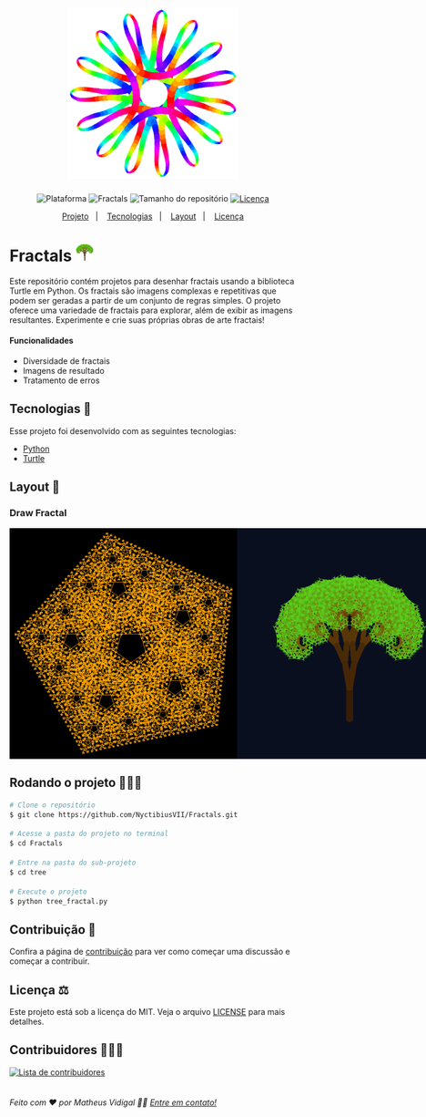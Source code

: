 <h1 align="center">
    <img src=".github/logo_fractal.png" width="300" alt="Logo Fractals">
</h1>
<p align="center">
    <img alt="Plataforma" src="https://img.shields.io/static/v1?label=Plataforma&message=PC&color=306998&labelColor=FFD43B">
    <img alt="Fractals" src="https://img.shields.io/static/v1?label=Version&message=2.1.7&color=000000&labelColor=f52536">
    <img alt="Tamanho do repositório" src="https://img.shields.io/github/repo-size/NyctibiusVII/Fractals?color=000000&labelColor=90f525">
    <a href="https://github.com/NyctibiusVII/Fractals/blob/main/LICENSE">
        <img alt="Licença" src="https://img.shields.io/static/v1?label=License&message=MIT&color=000000&labelColor=5b24f2">
    </a>
</p>
<p align="center">
    <a href="#fractals-">Projeto</a>&nbsp;&nbsp;&nbsp;|&nbsp;&nbsp;&nbsp;
    <a href="#tecnologias-">Tecnologias</a>&nbsp;&nbsp;&nbsp;|&nbsp;&nbsp;&nbsp;
    <a href="#layout-">Layout</a>&nbsp;&nbsp;&nbsp;|&nbsp;&nbsp;&nbsp;
    <a href="#licença-%EF%B8%8F">Licença</a>
</p>

# Fractals <img src=".github/favicon.png" width="32" alt="favicon">
Este repositório contém projetos para desenhar fractais usando a biblioteca Turtle em Python. Os fractais são imagens complexas e repetitivas que podem ser geradas a partir de um conjunto de regras simples. O projeto oferece uma variedade de fractais para explorar, além de exibir as imagens resultantes. Experimente e crie suas próprias obras de arte fractais!

#### Funcionalidades
* Diversidade de fractais
* Imagens de resultado
* Tratamento de erros

## Tecnologias 🚀
Esse projeto foi desenvolvido com as seguintes tecnologias:
- [Python](https://www.python.org)
- [Turtle](https://docs.python.org/3/library/turtle.html)

## Layout 🚧
### Draw Fractal
<div style="display: flex; flex-direction: 'column'; align-items: 'center';">
<!-- 700 x 700 -->
    <img width="400px" src="star/star_fractal.png">
    <img width="400px" src="tree/tree_fractal.png">
    <img width="400px" src="spiral_bw/spiral_bw_fractal.png">
    <img width="400px" src="striped_square_spiral/striped_square_spiral.png">
</div>

## Rodando o projeto 🚴🏻‍♂️
```bash
# Clone o repositório
$ git clone https://github.com/NyctibiusVII/Fractals.git

# Acesse a pasta do projeto no terminal
$ cd Fractals

# Entre na pasta do sub-projeto
$ cd tree

# Execute o projeto
$ python tree_fractal.py
```

## Contribuição 💭
Confira a página de [contribuição](./CONTRIBUTING) para ver como começar uma discussão e começar a contribuir.

## Licença ⚖️
Este projeto está sob a licença do MIT. Veja o arquivo [LICENSE](https://github.com/NyctibiusVII/Fractals/blob/main/LICENSE) para mais detalhes.

## Contribuidores 🦸🏻‍♂️
<a href="https://github.com/NyctibiusVII/Fractals/graphs/contributors">
    <img src="https://contributors-img.web.app/image?repo=NyctibiusVII/Fractals&max=500" alt="Lista de contribuidores" width="15%"/>
</a>

<br/>
<br/>

###### Feito com ❤️ por Matheus Vidigal 👋🏻 [Entre em contato!](https://www.linkedin.com/in/matheus-vidigal-nyctibiusvii)
